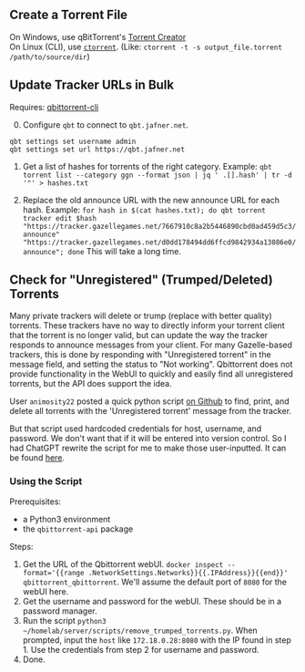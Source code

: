 ## Create a Torrent File
On Windows, use qBitTorrent's [Torrent Creator](https://www.ghacks.net/2019/09/20/how-to-create-a-private-torrent-using-qbittorrent/)  
On Linux (CLI), use [`ctorrent`](http://manpages.ubuntu.com/manpages/bionic/man1/ctorrent.1.html). (Like: `ctorrent -t -s output_file.torrent /path/to/source/dir`)

## Update Tracker URLs in Bulk
Requires: [qbittorrent-cli](https://github.com/fedarovich/qbittorrent-cli)

0. Configure `qbt` to connect to `qbt.jafner.net`.
```
qbt settings set username admin
qbt settings set url https://qbt.jafner.net
```

1. Get a list of hashes for torrents of the right category.
Example: `qbt torrent list --category ggn --format json | jq ' .[].hash' | tr -d '"' > hashes.txt`

2. Replace the old announce URL with the new announce URL for each hash. 
Example: `for hash in $(cat hashes.txt); do qbt torrent tracker edit $hash "https://tracker.gazellegames.net/7667910c8a2b5446890cbd0ad459d5c3/announce" "https://tracker.gazellegames.net/d0dd178494dd6ffcd9842934a13086e0/announce"; done`
This will take a long time.

## Check for "Unregistered" (Trumped/Deleted) Torrents
Many private trackers will delete or trump (replace with better quality) torrents. These trackers have no way to directly inform your torrent client that the torrent is no longer valid, but can update the way the tracker responds to announce messages from your client. For many Gazelle-based trackers, this is done by responding with "Unregistered torrent" in the message field, and setting the status to "Not working". Qbittorrent does not provide functionality in the WebUI to quickly and easily find all unregistered torrents, but the API does support the idea.  

User `animosity22` posted a quick python script [on Github](https://github.com/qbittorrent/qBittorrent/issues/11469#issuecomment-553459887) to find, print, and delete all torrents with the 'Unregistered torrent' message from the tracker.  

But that script used hardcoded credentials for host, username, and password. We don't want that if it will be entered into version control. So I had ChatGPT rewrite the script for me to make those user-inputted. It can be found [here](../../scripts/remove_trumped_torrents.py).

### Using the Script
Prerequisites: 
- a Python3 environment
- the `qbittorrent-api` package

Steps:
1. Get the URL of the Qbittorrent webUI. `docker inspect --format='{{range .NetworkSettings.Networks}}{{.IPAddress}}{{end}}' qbittorrent_qbittorrent`. We'll assume the default port of `8080` for the webUI here.
2. Get the username and password for the webUI. These should be in a password manager.
3. Run the script `python3 ~/homelab/server/scripts/remove_trumped_torrents.py`. When prompted, input the `host` like `172.18.0.28:8080` with the IP found in step 1. Use the credentials from step 2 for username and password.
4. Done.
